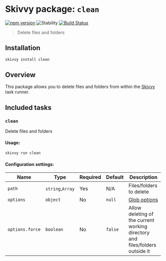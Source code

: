 # Skivvy package: `clean`
[![npm version](https://img.shields.io/npm/v/@skivvy/skivvy-package-clean.svg)](https://www.npmjs.com/package/@skivvy/skivvy-package-clean)
![Stability](https://img.shields.io/badge/stability-stable-brightgreen.svg)
[![Build Status](https://travis-ci.org/skivvyjs/skivvy-package-clean.svg?branch=master)](https://travis-ci.org/skivvyjs/skivvy-package-clean)

> Delete files and folders


## Installation

```bash
skivvy install clean
```


## Overview

This package allows you to delete files and folders from within the [Skivvy](https://www.npmjs.com/package/skivvy) task runner.


## Included tasks

### `clean`

Delete files and folders

#### Usage:

```bash
skivvy run clean
```


#### Configuration settings:

| Name | Type | Required | Default | Description |
| ---- | ---- | -------- | ------- | ----------- |
| `path` | `string`,`Array` | Yes | N/A | Files/folders to delete |
| `options` | `object` | No | `null` | [Glob options](https://github.com/isaacs/node-glob#options) |
| `options.force` | `boolean` | No | `false` | Allow deleting of the current working directory and files/folders outside it |
